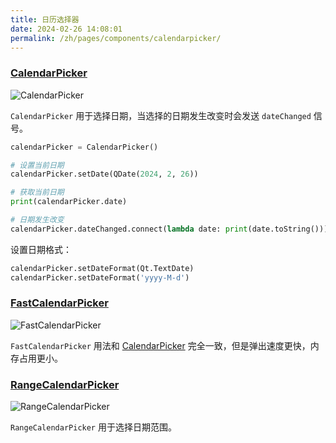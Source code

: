 ```yaml
---
title: 日历选择器
date: 2024-02-26 14:08:01
permalink: /zh/pages/components/calendarpicker/
---
```


### [CalendarPicker](https://pyqt-fluent-widgets.readthedocs.io/zh-cn/latest/autoapi/qfluentwidgets/components/date_time/calendar_picker/index.html#qfluentwidgets.components.date_time.calendar_picker.CalendarPicker)

![CalendarPicker](/img/components/calendarpicker/CalendarPicker.png)

`CalendarPicker` 用于选择日期，当选择的日期发生改变时会发送 `dateChanged` 信号。

```python
calendarPicker = CalendarPicker()

# 设置当前日期
calendarPicker.setDate(QDate(2024, 2, 26))

# 获取当前日期
print(calendarPicker.date)

# 日期发生改变
calendarPicker.dateChanged.connect(lambda date: print(date.toString()))
```

设置日期格式：

```python
calendarPicker.setDateFormat(Qt.TextDate)
calendarPicker.setDateFormat('yyyy-M-d')
```

### [FastCalendarPicker](https://pyqt-fluent-widgets.readthedocs.io/zh-cn/latest/autoapi/qfluentwidgets/components/date_time/calendar_picker/index.html#qfluentwidgets.components.date_time.calendar_picker.FastCalendarPicker)

![FastCalendarPicker](/img/components/calendarpicker/CalendarPicker.png)

`FastCalendarPicker` 用法和 [CalendarPicker](#calendarpicker) 完全一致，但是弹出速度更快，内存占用更小。

### [RangeCalendarPicker](https://qfluentwidgets.com/zh/price)

![RangeCalendarPicker](/img/components/calendarpicker/RangeCalendarPicker.png)

`RangeCalendarPicker` 用于选择日期范围。